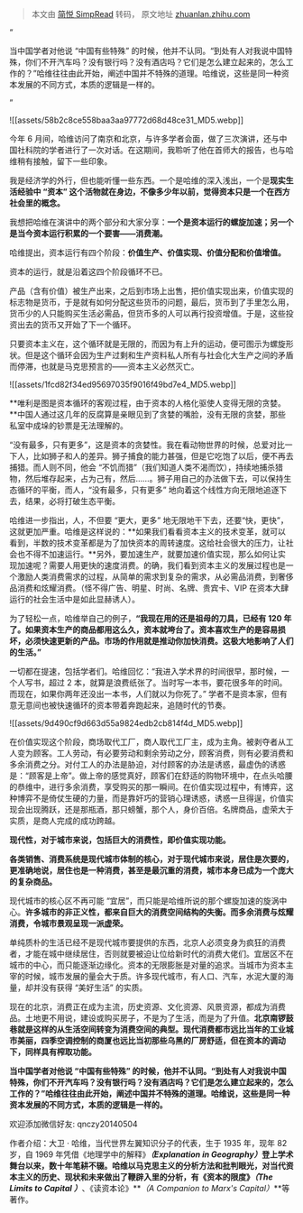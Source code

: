 > 本文由 [简悦 SimpRead](http://ksria.com/simpread/) 转码， 原文地址 [zhuanlan.zhihu.com](https://zhuanlan.zhihu.com/p/31308090)

“

当中国学者对他说 “中国有些特殊” 的时候，他并不认同。“到处有人对我说中国特殊，你们不开汽车吗？没有银行吗？没有酒店吗？它们是怎么建立起来的，怎么工作的？”哈维往往由此开始，阐述中国并不特殊的道理。哈维说，这些是同一种资本发展的不同方式，本质的逻辑是一样的。

”

![[assets/58b2c8ce558baa3aa97772d68d48ce31_MD5.webp]]

今年 6 月间，哈维访问了南京和北京，与许多学者会面，做了三次演讲，还与中国社科院的学者进行了一次对话。在这期间，我聆听了他在首师大的报告，也与哈维稍有接触，留下一些印象。

我是经济学的外行，但也能听懂一些东西。一个是哈维的深入浅出，一个是**现实生活经验中 “资本” 这个活物就在身边，不像多少年以前，觉得资本只是一个在西方社会里的概念。**

我想把哈维在演讲中的两个部分和大家分享：**一个是资本运行的螺旋加速；另一个是当今资本运行积累的一个要害——消费潮。**

哈维提出，资本运行有四个阶段：**价值生产、价值实现、价值分配和价值增值。**

资本的运行，就是沿着这四个阶段循环不已。

产品（含有价值）被生产出来，之后到市场上出售，把价值实现出来，价值实现的标志物是货币，于是就有如何分配这些货币的问题，最后，货币到了手里怎么用，货币少的人只能购买生活必需品，但货币多的人可以再行投资增值。于是，这些投资出去的货币又开始了下一个循环。

只要资本主义在，这个循环就是无限的，而因为有上升的运动，便可图示为螺旋形状。但是这个循环会因为生产过剩和生产资料私人所有与社会化大生产之间的矛盾而停滞，也就是马克思预言的——资本主义必然灭亡。

![[assets/1fcd82f34ed95697035f9016f49bd7e4_MD5.webp]]

**唯利是图是资本循环的客观过程，由于资本的人格化驱使人变得无限的贪婪。**中国人通过这几年的反腐算是亲眼见到了贪婪的嘴脸，没有无限的贪婪，那些私室中成垛的钞票是无法理解的。

“没有最多，只有更多”，这是资本的贪婪性。我在看动物世界的时候，总爱对比一下人，比如狮子和人的差异。狮子捕食的能力甚强，但是它吃饱了以后，便不再去捕猎。而人则不同，他会 “不饥而猎”（我们知道人类不渴而饮），持续地捕杀猎物，然后堆存起来，占为己有，然后……。狮子用自己的办法做下去，可以保持生态循环的平衡，而人，“没有最多，只有更多” 地向着这个线性方向无限地追逐下去，结果，必将打破生态平衡。

哈维进一步指出，人，不但要 “更大，更多” 地无限地干下去，还要“快，更快”，这就更加严重。哈维是这样说的：**如果我们看看资本主义的技术变革，就可以看到，半数的技术变革都是为了加快资本的周转速度。这给社会很大的压力，让社会也不得不加速运行。**另外，要加速生产，就要加速价值实现，那么如何让实现加速呢？需要人用更快的速度消费。的确，我们看到资本主义的发展过程也是一个激励人类消费需求的过程，从简单的需求到复杂的需求，从必需品消费，到奢侈品消费和炫耀消费。（怪不得广告、明星、时尚、名牌、贵宾卡、VIP 在资本大肆运行的社会生活中是如此显赫诱人）。

为了轻松一点，哈维举自己的例子，**“我现在用的还是祖母的刀具，已经有 120 年了。如果资本生产的商品都用这么久，资本就垮台了。资本喜欢生产的是容易损坏，必须快速更新的产品。市场的作用就是推动你加快消费。这极大地影响了人们的生活。”**

一切都在提速，包括学者们。哈维回忆：“我进入学术界的时间很早，那时候，一个人写书，超过 2 本，就算是浪费纸张了。当时写一本书，要花很多年的时间。而现在，如果你两年还没出一本书，人们就以为你死了。” 学者不是资本家，但有意无意间也被快速循环的资本带着奔跑起来，追随时代的节奏。

![[assets/9d490cf9d663d55a9824edb2cb814f4d_MD5.webp]]

在价值实现这个阶段，商场取代工厂，商人取代工厂主，成为主角。被剥夺者从工人变为顾客。工人劳动，有必要劳动和剩余劳动之分，顾客消费，则有必要消费和多余消费之分。对付工人的办法是胁迫，对付顾客的办法是诱惑，最虚伪的诱惑是：“顾客是上帝”。做上帝的感觉真好，顾客们在舒适的购物环境中，在点头哈腰的恭维中，进行多余消费，享受购买的那一瞬间。在价值实现过程中，有博弈，这种博弈不是倚仗生硬的力量，而是靠奸巧的营销心理诱惑，诱惑一旦得逞，价值实现会出现腾跃，还是那瓶酒，那只螃蟹，那个人，身价百倍。名牌商品，虚荣大于实质，是商人完成的成功跨越。

**现代性，对于城市来说，包括巨大的消费性，即价值实现功能。**

**各类销售、消费系统是现代城市体制的核心，对于现代城市来说，居住是次要的，更准确地说，居住也是一种消费，甚至是最沉重的消费，城市本身已成为一个庞大的复杂商品。**

现代城市的核心区不再可能 “宜居”，而只能是哈维所说的那个螺旋加速的旋涡中心。**许多城市的非正义性，都来自巨大的消费空间结构的失衡。而多余消费与炫耀消费，令城市景观呈现一派虚荣。**

单纯质朴的生活已经不是现代城市要提供的东西，北京人必须变身为疯狂的消费者，才能在城中继续居住，否则就要被迫让位给新时代的消费大佬们。宜居区不在城市的中心，而只能逐渐边缘化。资本的无限膨胀是对量的追求。当城市为资本主宰的时候，城市发展的量会大于质。许多现代城市，有人口、汽车，水泥大厦的海量，却并没有获得 “美好生活” 的实质。

现在的北京，消费正在成为主流，历史资源、文化资源、风景资源，都成为消费品。土地更不用说，建设或购买房子，不是为了生活，而是为了升值。**北京南锣鼓巷就是这样的从生活空间转变为消费空间的典型。现代消费都市远比当年的工业城市美丽，四季空调控制的商厦也远比当初那些乌黑的厂房舒适，但在资本的调动下，同样具有榨取功能。**

**当中国学者对他说 “中国有些特殊” 的时候，他并不认同。“到处有人对我说中国特殊，你们不开汽车吗？没有银行吗？没有酒店吗？它们是怎么建立起来的，怎么工作的？”哈维往往由此开始，阐述中国并不特殊的道理。哈维说，这些是同一种资本发展的不同方式，本质的逻辑是一样的。**

欢迎添加微信好友: qnczy20140504

作者介绍：大卫 · 哈维，当代世界左翼知识分子的代表，生于 1935 年，现年 82 岁，自 1969 年凭借《地理学中的解释》**_（Explanation in Geography）_**登上学术舞台以来，数十年笔耕不辍。哈维以马克思主义的分析方法和批判眼光，对当代资本主义的历史、现状和未来做出了鞭辟入里的分析，有《资本的限度》**_（The Limits to Capital ）_**、《读资本论》**_（A Companion to Marx's Capital）_**等著作。